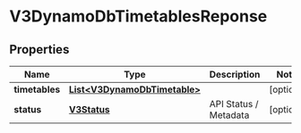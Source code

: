 
# V3DynamoDbTimetablesReponse

## Properties
Name | Type | Description | Notes
------------ | ------------- | ------------- | -------------
**timetables** | [**List&lt;V3DynamoDbTimetable&gt;**](V3DynamoDbTimetable.md) |  |  [optional]
**status** | [**V3Status**](V3Status.md) | API Status / Metadata |  [optional]



